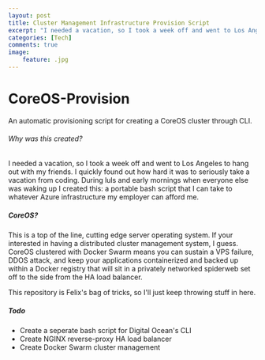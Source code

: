 ```yaml
---
layout: post
title: Cluster Management Infrastructure Provision Script
excerpt: "I needed a vacation, so I took a week off and went to Los Angeles to hang out with my friends. I quickly found out how hard it was to seriously take a vacation from coding. During luls and early mornings when everyone else was waking up I created this: a portable bash script that I can take to whatever Azure infrastructure my employer can afford me."
categories: [Tech]
comments: true
image:
    feature: .jpg
---
```

# CoreOS-Provision
An automatic provisioning script for creating a CoreOS cluster through CLI.

###### Why was this created?
I needed a vacation, so I took a week off and went to Los Angeles to hang out with my friends. I quickly found out how hard it was to seriously take a vacation from coding. During luls and early mornings when everyone else was waking up I created this: a portable bash script that I can take to whatever Azure infrastructure my employer can afford me.

##### CoreOS?
This is a top of the line, cutting edge server operating system. If your interested in having a distributed cluster management system, I guess. CoreOS clustered with Docker Swarm means you can sustain a VPS failure, DDOS attack, and keep your applications containerized and backed up within a Docker registry that will sit in a privately networked spiderweb set off to the side from the HA load balancer.

This repository is Felix's bag of tricks, so I'll just keep throwing stuff in here.

##### Todo
+ Create a seperate bash script for Digital Ocean's CLI
+ Create NGINX reverse-proxy HA load balancer
+ Create Docker Swarm cluster management
